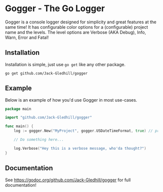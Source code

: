 # Gogger - The Go Logger

Gogger is a console logger designed for simplicity and great features at the same time! It has configurable color options for a (configurable) project name and the levels. The level options are Verbose (AKA Debug), Info, Warn, Error and Fatal! 

## Installation

Installation is simple, just use `go get` like any other package.
```
go get github.com/Jack-Gledhill/gogger
```

## Example

Below is an example of how you'd use Gogger in most use-cases. 
```go
package main

import "github.com/Jack-Gledhill/gogger"

func main() {
    log := gogger.New("MyProject", gogger.USDateTimeFormat, true) // project name, datetime format, use colors?

    // Do something here...

    log.Verbose("Hey this is a verbose message, who'da thought?")
}
```

## Documentation

See https://godoc.org/github.com/Jack-Gledhill/gogger for full documentation!
